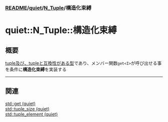 ### [README](../../../README.md)/[quiet](../../quiet.md)/[N_Tuple](N_Tuple.md)/構造化束縛

# quiet::N_Tuple::構造化束縛

## 概要
[<u>tuple及び、tupleと互換性がある型</u>][1]であり、メンバー関数`get<I>`が呼び出せる事を条件に**構造化束縛**を実装する
***
## 関連
[std::get (quiet)](get.md)  
[std::tuple_size (quiet)](tuple_size.md)     
[std::tuple_element (quiet)](tuple_element.md)  

[1]:#tuple及び互換性について "tuple及び互換性について&#13;&#10;　　以下のいずれかを満たす事&#13;&#10;1.[tuple_t,tuple_tp,tuple_v,tuple_vp]型である&#13;&#10;&#13;&#10;2.メンバー型に[tuple]が宣言されている、&#13;&#10;    かつその型が条件１を満たす&#13;&#10;&#13;&#10;3.[N_Tuple::S_Parameter]にて特殊化されている、&#13;&#10;    かつ[N_Tuple::S_Parameter::tuple]が条件１を満たす"